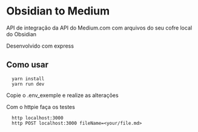 # Obsidian to Medium

API de integração da API do Medium.com com arquivos do seu cofre local do Obsidian


Desenvolvido com express 


## Como usar

      yarn install
      yarn run dev

Copie o .env_exemple e realize as alterações

Com o httpie faça os testes

      http localhost:3000 
      http POST localhost:3000 fileName=<your/file.md>
